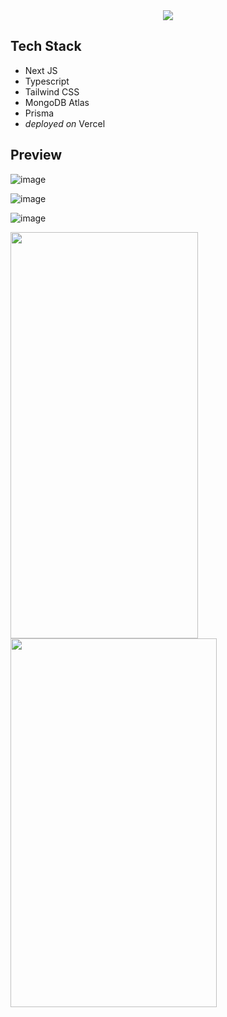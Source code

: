 <div align=center>
  <img src="https://github.com/CODEX108/RippleFeed/assets/82377810/d55f05ff-5e77-432a-b5f9-04121369fc0c" />
 </div>


## Tech Stack
- Next JS
- Typescript
- Tailwind CSS
- MongoDB Atlas
- Prisma
- *deployed on* Vercel 

## Preview

![image](https://github.com/CODEX108/RippleFeed/assets/82377810/d698031d-ae6b-480d-b382-691be9bef1d5)


![image](https://github.com/CODEX108/RippleFeed/assets/82377810/b5eaa129-4ab2-4d7a-af8f-ed61d7934ab0)

![image](https://github.com/CODEX108/RippleFeed/assets/82377810/2d513213-d6b2-40f2-b7b8-904cab78d90f)

<img src="https://github.com/CODEX108/RippleFeed/assets/82377810/afb6b986-3ada-4439-8115-61c166936013" height=650px width=300px/>
<img src="https://github.com/CODEX108/RippleFeed/assets/82377810/c677a821-2a80-4d23-a495-f7c98047615f"  height=590px width=330px/>

